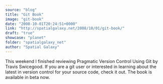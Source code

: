 ```yaml
---
source: "blog"
title: "Git Book"
image: "git-book"
date: "2008-10-01T20:24:51+0000"
link: "http://spatialgalaxy.net/2008/10/01/git-book/"
draft: "true"
showcase: "planet"
folder: "spatialgalaxy_net"
author: "Spatial Galaxy"
---
```


This weekend I finished reviewing Pragmatic Version Control Using Git by Travis Swicegood. If you are a git user or interested in learning about the latest in version control for your source code, check it out. The book is available in beta now.
